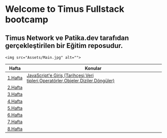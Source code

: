 # Welcome to Timus Fullstack bootcamp

## Timus Network ve Patika.dev tarafıdan gerçekleştirilen bir Eğitim reposudur.

    <img src="Assets/Main.jpg" alt="">

| Hafta                | Konular                                                                                     |
| -------------------- | ------------------------------------------------------------------------------------------- |
| [1.Hafta](/1.Hafta/) | [JavaScript'e Giriş (Tarihçesi,Veri tipleri,Operatörler,Objeler,Diziler,Döngüler)](1.Hafta) |
| [2.Hafta](#week-2)   | [ ](#week-2)                                                                                |
| [3.Hafta](#week-3)   | [ ](#week-3)                                                                                |
| [4.Hafta](#week-4)   | [ ](#week-4)                                                                                |
| [5.Hafta](#week-5)   | [ ](#week-5)                                                                                |
| [6.Hafta](#week-6)   | [ ](#week-6)                                                                                |
| [7.Hafta](#week-7)   | [ ](#week-7)                                                                                |
| [8.Hafta](#week-8)   | [ ](#week-8)                                                                                |
